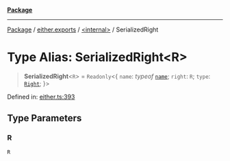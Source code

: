 [**Package**](../../../README.md)

***

[Package](../../../modules.md) / [either.exports](../../README.md) / [\<internal\>](../README.md) / SerializedRight

# Type Alias: SerializedRight\<R\>

> **SerializedRight**\<`R`\> = `Readonly`\<\{ `name`: *typeof* [`name`](../variables/name.md); `right`: `R`; `type`: [`Right`](../../enumerations/EitherType.md#right); \}\>

Defined in: [either.ts:393](https://github.com/AlexXanderGrib/monads-io/blob/d65e47796764202dffd7314b61c2ea9cedbb26e8/src/either.ts#L393)

## Type Parameters

### R

`R`
